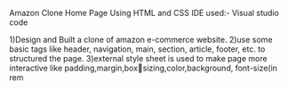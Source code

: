 Amazon Clone Home Page
Using HTML and CSS IDE used:- Visual studio code

1)Design and Built a clone of amazon e-commerce website.
2)use some basic tags like header, navigation, main, section, article, footer, etc. to structured the
page.
3)external style sheet is used to make page more interactive like padding,margin,boxsizing,color,background, font-size(in rem
